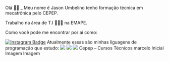 Olá 👋🏾
_
Meu nome é Jason Umbelino tenho formação técnica em mecatrônica pelo CEPEP.

Trabalho na área de T.I 👨🏾‍💻 na EMAPE.


Como você pode me encontrar por aí como:

[![Instagram Badge](https://img.shields.io/badge/-%2Fjasonumbelino-blue?style=social&logo=Instagram&logoColor=282a36&link=https://instagram.com/jason_umbelino?igshid=MzNlNGNkZWQ4Mg==)](https://instagram.com/jason_umbelino?igshid=MzNlNGNkZWQ4Mg==)
Atualmente essas são minhas líguagens de programação que estudo:
![](https://uploaddeimagens.com.br/images/004/521/693/full/python_original_wordmark_logo_icon_146382.png?1687827885)
![](https://uploaddeimagens.com.br/images/004/521/692/full/javascript_vertical_logo_icon_168606_%281%29.png)
![](https://uploaddeimagens.com.br/images/004/521/690/full/css-programming-file-type-symbol-of-stroke_icon-icons.com_57591.png)
Cepep – Cursos Técnicos
marcelo
Inicial
Imagem
Imagem
